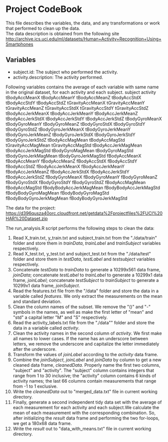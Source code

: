 Project CodeBook
=================
This file describes the variables, the data, and any transformations or work that performed to clean up the data.  
The data description is obtained from the following site
http://archive.ics.uci.edu/ml/datasets/Human+Activity+Recognition+Using+Smartphones 

## Variables
 * subject.id: The subject who performed the activity.
 * activity.description: The activity performed.

Following variables contains the average of each variable with same name in the original dataset, for each activity and each subject. 
subject 
activity
 tBodyAccMeanX 
 tBodyAccMeanY
 tBodyAccMeanZ 
 tBodyAccStdX 
 tBodyAccStdY
 tBodyAccStdZ 
 tGravityAccMeanX 
 tGravityAccMeanY 
 tGravityAccMeanZ 
 tGravityAccStdX 
 tGravityAccStdY
 tGravityAccStdZ 
 tBodyAccJerkMeanX 
 tBodyAccJerkMeanY 
 tBodyAccJerkMeanZ
 tBodyAccJerkStdX
 tBodyAccJerkStdY 
 tBodyAccJerkStdZ
 tBodyGyroMeanX
 tBodyGyroMeanY 
 tBodyGyroMeanZ 
 tBodyGyroStdX
 tBodyGyroStdY 
 tBodyGyroStdZ
 tBodyGyroJerkMeanX
 tBodyGyroJerkMeanY 
 tBodyGyroJerkMeanZ
 tBodyGyroJerkStdX 
 tBodyGyroJerkStdY 
 tBodyGyroJerkStdZ
 tBodyAccMagMean 
 tBodyAccMagStd 
 tGravityAccMagMean 
 tGravityAccMagStd 
 tBodyAccJerkMagMean 
 tBodyAccJerkMagStd
 tBodyGyroMagMean
 tBodyGyroMagStd 
 tBodyGyroJerkMagMean 
 tBodyGyroJerkMagStd 
 fBodyAccMeanX 
 fBodyAccMeanY 
 fBodyAccMeanZ 
 fBodyAccStdX
 fBodyAccStdY 
 fBodyAccStdZ 
 fBodyAccJerkMeanX 
 fBodyAccJerkMeanY 
 fBodyAccJerkMeanZ 
 fBodyAccJerkStdX 
 fBodyAccJerkStdY 
 fBodyAccJerkStdZ 
 fBodyGyroMeanX 
 fBodyGyroMeanY 
 fBodyGyroMeanZ  
 fBodyGyroStdX
 fBodyGyroStdY 
 fBodyGyroStdZ 
 fBodyAccMagMean 
 fBodyAccMagStd 
 fBodyBodyAccJerkMagMean
 fBodyBodyAccJerkMagStd 
 fBodyBodyGyroMagMean
 fBodyBodyGyroMagStd 
 fBodyBodyGyroJerkMagMean
 fBodyBodyGyroJerkMagStd
 
 
The data for the project:  
https://d396qusza40orc.cloudfront.net/getdata%2Fprojectfiles%2FUCI%20HAR%20Dataset.zip 

The run_analysis.R script performs the following steps to clean the data:   
 1. Read X_train.txt, y_train.txt and subject_train.txt from the "./data/train" folder and store them in *trainData*, *trainLabel* and *trainSubject* variables respectively.       
 2. Read X_test.txt, y_test.txt and subject_test.txt from the "./data/test" folder and store them in *testData*, *testLabel* and *testsubject* variables respectively.  
 3. Concatenate *testData* to *trainData* to generate a 10299x561 data frame, *joinData*; concatenate *testLabel* to *trainLabel* to generate a 10299x1 data frame, *joinLabel*; concatenate *testSubject* to *trainSubject* to generate a 10299x1 data frame, *joinSubject*.  
 4. Read the features.txt file from the "/data" folder and store the data in a variable called *features*. We only extract the measurements on the mean and standard deviation.
 5. Clean the column names of the subset. We remove the "()" and "-" symbols in the names, as well as make the first letter of "mean" and "std" a capital letter "M" and "S" respectively.   
 6. Read the activity_labels.txt file from the "./data"" folder and store the data in a variable called *activity*.  
 7. Clean the activity names in the second column of *activity*. We first make all names to lower cases. If the name has an underscore between letters, we remove the underscore and capitalize the letter immediately after the underscore.  
 8. Transform the values of *joinLabel* according to the *activity* data frame.  
 9. Combine the *joinSubject*, *joinLabel* and *joinData* by column to get a new cleaned data frame, *cleanedData*. Properly name the first two columns, "subject" and "activity". The "subject" column contains integers that range from 1 to 30 inclusive; the "activity" column contains 6 kinds of activity names; the last 66 columns contain measurements that range from -1 to 1 exclusive.  
 10. Write the *cleanedData* out to "merged_data.txt" file in current working directory.  
 11. Finally, generate a second independent tidy data set with the average of each measurement for each activity and each subject.We calculate the mean of each measurement with the corresponding combination. So, after initializing the *result* data frame and performing the two for-loops, we get a 180x68 data frame.
 12. Write the *result* out to "data_with_means.txt" file in current working directory. 
 
